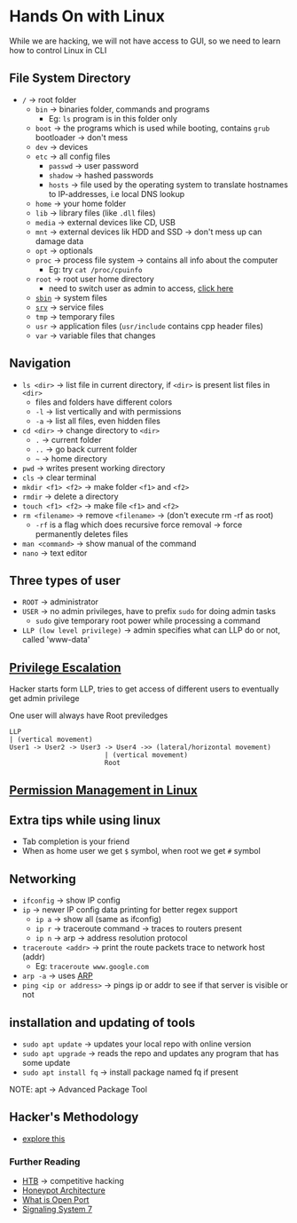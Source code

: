 # Hands On with Linux

While we are hacking, we will not have access to GUI, so we need to learn how to control Linux in CLI

## File System Directory

-   `/` -> root folder
    -   `bin` -> binaries folder, commands and programs
        -   Eg: `ls` program is in this folder only
    -   `boot` -> the programs which is used while booting, contains `grub` bootloader -> don't mess
    -   `dev` -> devices
    -   `etc` -> all config files
        -   `passwd` -> user password
        -   `shadow` -> hashed passwords
        -   `hosts` -> file used by the operating system to translate hostnames to IP-addresses, i.e local DNS lookup
    -   `home` -> your home folder
    -   `lib` -> library files (like `.dll` files)
    -   `media` -> external devices like CD, USB
    -   `mnt` -> external devices lik HDD and SSD -> don't mess up can damage data
    -   `opt` -> optionals
    -   `proc` -> process file system -> contains all info about the computer
        -   Eg: try `cat /proc/cpuinfo`
    -   `root` -> root user home directory
        -   need to switch user as admin to access, [click here](https://askubuntu.com/questions/617850/changing-from-user-to-superuser)
    -   [`sbin`](http://www.linfo.org/sbin.html) -> system files
    -   [`srv`](https://tldp.org/LDP/Linux-Filesystem-Hierarchy/html/srv.html) -> service files
    -   `tmp` -> temporary files
    -   `usr` -> application files (`usr/include` contains cpp header files)
    -   `var` -> variable files that changes

## Navigation

-   `ls <dir>` -> list file in current directory, if `<dir>` is present list files in `<dir>`
    -   files and folders have different colors
    -   `-l` -> list vertically and with permissions
    -   `-a` -> list all files, even hidden files
-   `cd <dir>` -> change directory to `<dir>`
    -   `.` -> current folder
    -   `..` -> go back current folder
    -   `~` -> home directory
-   `pwd` -> writes present working directory
-   `cls` -> clear terminal
-   `mkdir <f1> <f2>` -> make folder `<f1>` and `<f2>`
-   `rmdir` -> delete a directory
-   `touch <f1> <f2>` -> make file `<f1>` and `<f2>`
-   `rm <filename>` -> remove `<filename>` -> (don't execute rm -rf as root)
    -   `-rf` is a flag which does recursive force removal -> force permanently deletes files
-   `man <command>` -> show manual of the command
-   `nano` -> text editor

## Three types of user

-   `ROOT` -> administrator
-   `USER` -> no admin privileges, have to prefix `sudo` for doing admin tasks
    -   `sudo` give temporary root power while processing a command
-   `LLP (low level privilege)` -> admin specifies what can LLP do or not, called 'www-data'

## [Privilege Escalation](https://www.beyondtrust.com/blog/entry/privilege-escalation-attack-defense-explained)

Hacker starts form LLP, tries to get access of different users to eventually get admin privilege

One user will always have Root previledges

```
LLP
| (vertical movement)
User1 -> User2 -> User3 -> User4 ->> (lateral/horizontal movement)
                        | (vertical movement)
                        Root
```

## [Permission Management in Linux](https://techgenix.com/linux-permissions/)

## Extra tips while using linux

-   Tab completion is your friend
-   When as home user we get `$` symbol, when root we get `#` symbol

## Networking

-   `ifconfig` -> show IP config
-   `ip` -> newer IP config data printing for better regex support
    -   `ip a` -> show all (same as ifconfig)
    -   `ip r` -> traceroute command -> traces to routers present
    -   `ip n` -> arp -> address resolution protocol
-   `traceroute <addr>` -> print the route packets trace to network host (addr)
    -   Eg: `traceroute www.google.com`
-   `arp -a` -> uses [ARP](https://www.geeksforgeeks.org/how-address-resolution-protocol-arp-works/)
-   `ping <ip or address>` -> pings ip or addr to see if that server is visible or not

## installation and updating of tools

-   `sudo apt update` -> updates your local repo with online version
-   `sudo apt upgrade` -> reads the repo and updates any program that has some update
-   `sudo apt install fq` -> install package named fq if present

NOTE: apt -> Advanced Package Tool

## Hacker's Methodology

-   [explore this](https://shahmeeramir.com/how-i-hacked-into-airbnb-in-three-simple-steps-22ee0650da8f?gi=7b5ce2f015d9)

### Further Reading

-   [HTB](https://www.hackthebox.com/) -> competitive hacking
-   [Honeypot Architecture](<https://en.wikipedia.org/wiki/Honeypot_(computing)>)
-   [What is Open Port](https://en.wikipedia.org/wiki/Open_port)
-   [Signaling System 7](https://www.techtarget.com/searchnetworking/definition/Signaling-System-7)
